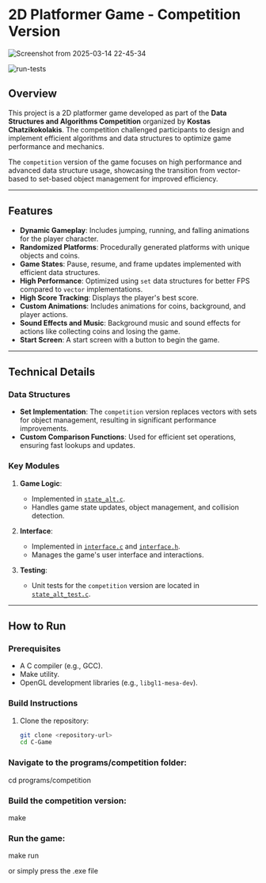 # 2D Platformer Game - Competition Version
![Screenshot from 2025-03-14 22-45-34](https://github.com/user-attachments/assets/18b47e64-4f2e-4ddb-a06b-3a9defa48d3c)

![run-tests](../../workflows/run-tests/badge.svg)

## Overview

This project is a 2D platformer game developed as part of the **Data Structures and Algorithms Competition** organized by **Kostas Chatzikokolakis**. The competition challenged participants to design and implement efficient algorithms and data structures to optimize game performance and mechanics.

The `competition` version of the game focuses on high performance and advanced data structure usage, showcasing the transition from vector-based to set-based object management for improved efficiency.

---

## Features

- **Dynamic Gameplay**: Includes jumping, running, and falling animations for the player character.
- **Randomized Platforms**: Procedurally generated platforms with unique objects and coins.
- **Game States**: Pause, resume, and frame updates implemented with efficient data structures.
- **High Performance**: Optimized using `set` data structures for better FPS compared to `vector` implementations.
- **High Score Tracking**: Displays the player's best score.
- **Custom Animations**: Includes animations for coins, background, and player actions.
- **Sound Effects and Music**: Background music and sound effects for actions like collecting coins and losing the game.
- **Start Screen**: A start screen with a button to begin the game.

---

## Technical Details

### Data Structures

- **Set Implementation**: The `competition` version replaces vectors with sets for object management, resulting in significant performance improvements.
- **Custom Comparison Functions**: Used for efficient set operations, ensuring fast lookups and updates.

### Key Modules

1. **Game Logic**: 
   - Implemented in [`state_alt.c`](modules/state_alt.c).
   - Handles game state updates, object management, and collision detection.

2. **Interface**:
   - Implemented in [`interface.c`](programs/game/interface.c) and [`interface.h`](programs/game/interface.h).
   - Manages the game's user interface and interactions.

3. **Testing**:
   - Unit tests for the `competition` version are located in [`state_alt_test.c`](alt_tests/state_alt_test.c).

---

## How to Run

### Prerequisites

- A C compiler (e.g., GCC).
- Make utility.
- OpenGL development libraries (e.g., `libgl1-mesa-dev`).

### Build Instructions

1. Clone the repository:
   ```sh
   git clone <repository-url>
   cd C-Game

### Navigate to the programs/competition folder:
cd programs/competition
### Build the competition version:
make
### Run the game:
make run 

or simply press the .exe file



